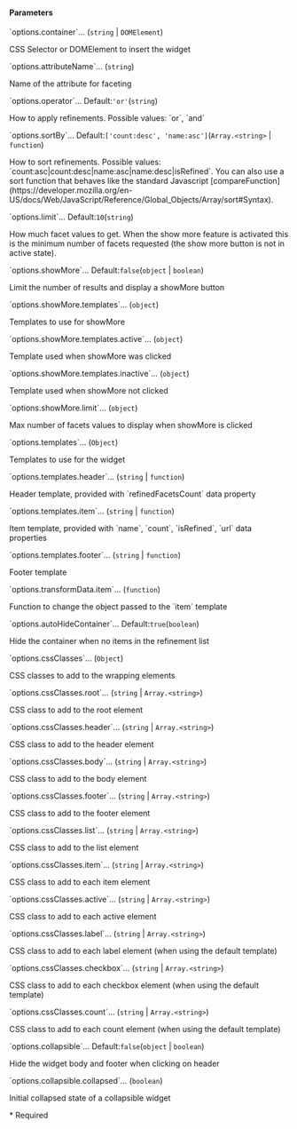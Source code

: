<h4 class="no-toc">Parameters</h4>
<p class="attr-name">
<span class='attr-required'>`options.container`<span class="show-description">…</span></span>
  <span class="attr-infos">(<code>string</code> &#124; <code>DOMElement</code>)</span>
</p>
<p class="attr-description">CSS Selector or DOMElement to insert the widget</p>
<p class="attr-name">
<span class='attr-required'>`options.attributeName`<span class="show-description">…</span></span>
  <span class="attr-infos">(<code>string</code>)</span>
</p>
<p class="attr-description">Name of the attribute for faceting</p>
<p class="attr-name">
<span class='attr-optional'>`options.operator`<span class="show-description">…</span></span>
  <span class="attr-infos">Default:<code class="attr-default">&#x27;or&#x27;</code>(<code>string</code>)</span>
</p>
<p class="attr-description">How to apply refinements. Possible values: `or`, `and`</p>
<p class="attr-name">
<span class='attr-optional'>`options.sortBy`<span class="show-description">…</span></span>
  <span class="attr-infos">Default:<code class="attr-default">[&#x27;count:desc&#x27;, &#x27;name:asc&#x27;]</code>(<code>Array.&lt;string&gt;</code> &#124; <code>function</code>)</span>
</p>
<p class="attr-description">How to sort refinements. Possible values: `count:asc|count:desc|name:asc|name:desc|isRefined`.   You can also use a sort function that behaves like the standard Javascript [compareFunction](https://developer.mozilla.org/en-US/docs/Web/JavaScript/Reference/Global_Objects/Array/sort#Syntax).</p>
<p class="attr-name">
<span class='attr-optional'>`options.limit`<span class="show-description">…</span></span>
  <span class="attr-infos">Default:<code class="attr-default">10</code>(<code>string</code>)</span>
</p>
<p class="attr-description">How much facet values to get. When the show more feature is activated this is the minimum number of facets requested (the show more button is not in active state).</p>
<p class="attr-name">
<span class='attr-optional'>`options.showMore`<span class="show-description">…</span></span>
  <span class="attr-infos">Default:<code class="attr-default">false</code>(<code>object</code> &#124; <code>boolean</code>)</span>
</p>
<p class="attr-description">Limit the number of results and display a showMore button</p>
<p class="attr-name">
<span class='attr-optional'>`options.showMore.templates`<span class="show-description">…</span></span>
  <span class="attr-infos">(<code>object</code>)</span>
</p>
<p class="attr-description">Templates to use for showMore</p>
<p class="attr-name">
<span class='attr-optional'>`options.showMore.templates.active`<span class="show-description">…</span></span>
  <span class="attr-infos">(<code>object</code>)</span>
</p>
<p class="attr-description">Template used when showMore was clicked</p>
<p class="attr-name">
<span class='attr-optional'>`options.showMore.templates.inactive`<span class="show-description">…</span></span>
  <span class="attr-infos">(<code>object</code>)</span>
</p>
<p class="attr-description">Template used when showMore not clicked</p>
<p class="attr-name">
<span class='attr-optional'>`options.showMore.limit`<span class="show-description">…</span></span>
  <span class="attr-infos">(<code>object</code>)</span>
</p>
<p class="attr-description">Max number of facets values to display when showMore is clicked</p>
<p class="attr-name">
<span class='attr-optional'>`options.templates`<span class="show-description">…</span></span>
  <span class="attr-infos">(<code>Object</code>)</span>
</p>
<p class="attr-description">Templates to use for the widget</p>
<p class="attr-name">
<span class='attr-optional'>`options.templates.header`<span class="show-description">…</span></span>
  <span class="attr-infos">(<code>string</code> &#124; <code>function</code>)</span>
</p>
<p class="attr-description">Header template, provided with `refinedFacetsCount` data property</p>
<p class="attr-name">
<span class='attr-optional'>`options.templates.item`<span class="show-description">…</span></span>
  <span class="attr-infos">(<code>string</code> &#124; <code>function</code>)</span>
</p>
<p class="attr-description">Item template, provided with `name`, `count`, `isRefined`, `url` data properties</p>
<p class="attr-name">
<span class='attr-optional'>`options.templates.footer`<span class="show-description">…</span></span>
  <span class="attr-infos">(<code>string</code> &#124; <code>function</code>)</span>
</p>
<p class="attr-description">Footer template</p>
<p class="attr-name">
<span class='attr-optional'>`options.transformData.item`<span class="show-description">…</span></span>
  <span class="attr-infos">(<code>function</code>)</span>
</p>
<p class="attr-description">Function to change the object passed to the `item` template</p>
<p class="attr-name">
<span class='attr-optional'>`options.autoHideContainer`<span class="show-description">…</span></span>
  <span class="attr-infos">Default:<code class="attr-default">true</code>(<code>boolean</code>)</span>
</p>
<p class="attr-description">Hide the container when no items in the refinement list</p>
<p class="attr-name">
<span class='attr-optional'>`options.cssClasses`<span class="show-description">…</span></span>
  <span class="attr-infos">(<code>Object</code>)</span>
</p>
<p class="attr-description">CSS classes to add to the wrapping elements</p>
<p class="attr-name">
<span class='attr-optional'>`options.cssClasses.root`<span class="show-description">…</span></span>
  <span class="attr-infos">(<code>string</code> &#124; <code>Array.&lt;string&gt;</code>)</span>
</p>
<p class="attr-description">CSS class to add to the root element</p>
<p class="attr-name">
<span class='attr-optional'>`options.cssClasses.header`<span class="show-description">…</span></span>
  <span class="attr-infos">(<code>string</code> &#124; <code>Array.&lt;string&gt;</code>)</span>
</p>
<p class="attr-description">CSS class to add to the header element</p>
<p class="attr-name">
<span class='attr-optional'>`options.cssClasses.body`<span class="show-description">…</span></span>
  <span class="attr-infos">(<code>string</code> &#124; <code>Array.&lt;string&gt;</code>)</span>
</p>
<p class="attr-description">CSS class to add to the body element</p>
<p class="attr-name">
<span class='attr-optional'>`options.cssClasses.footer`<span class="show-description">…</span></span>
  <span class="attr-infos">(<code>string</code> &#124; <code>Array.&lt;string&gt;</code>)</span>
</p>
<p class="attr-description">CSS class to add to the footer element</p>
<p class="attr-name">
<span class='attr-optional'>`options.cssClasses.list`<span class="show-description">…</span></span>
  <span class="attr-infos">(<code>string</code> &#124; <code>Array.&lt;string&gt;</code>)</span>
</p>
<p class="attr-description">CSS class to add to the list element</p>
<p class="attr-name">
<span class='attr-optional'>`options.cssClasses.item`<span class="show-description">…</span></span>
  <span class="attr-infos">(<code>string</code> &#124; <code>Array.&lt;string&gt;</code>)</span>
</p>
<p class="attr-description">CSS class to add to each item element</p>
<p class="attr-name">
<span class='attr-optional'>`options.cssClasses.active`<span class="show-description">…</span></span>
  <span class="attr-infos">(<code>string</code> &#124; <code>Array.&lt;string&gt;</code>)</span>
</p>
<p class="attr-description">CSS class to add to each active element</p>
<p class="attr-name">
<span class='attr-optional'>`options.cssClasses.label`<span class="show-description">…</span></span>
  <span class="attr-infos">(<code>string</code> &#124; <code>Array.&lt;string&gt;</code>)</span>
</p>
<p class="attr-description">CSS class to add to each label element (when using the default template)</p>
<p class="attr-name">
<span class='attr-optional'>`options.cssClasses.checkbox`<span class="show-description">…</span></span>
  <span class="attr-infos">(<code>string</code> &#124; <code>Array.&lt;string&gt;</code>)</span>
</p>
<p class="attr-description">CSS class to add to each checkbox element (when using the default template)</p>
<p class="attr-name">
<span class='attr-optional'>`options.cssClasses.count`<span class="show-description">…</span></span>
  <span class="attr-infos">(<code>string</code> &#124; <code>Array.&lt;string&gt;</code>)</span>
</p>
<p class="attr-description">CSS class to add to each count element (when using the default template)</p>
<p class="attr-name">
<span class='attr-optional'>`options.collapsible`<span class="show-description">…</span></span>
  <span class="attr-infos">Default:<code class="attr-default">false</code>(<code>object</code> &#124; <code>boolean</code>)</span>
</p>
<p class="attr-description">Hide the widget body and footer when clicking on header</p>
<p class="attr-name">
<span class='attr-optional'>`options.collapsible.collapsed`<span class="show-description">…</span></span>
  <span class="attr-infos">(<code>boolean</code>)</span>
</p>
<p class="attr-description">Initial collapsed state of a collapsible widget</p>

<p class="attr-legend">* <span>Required</span></p>

